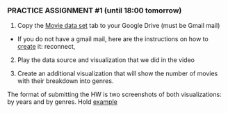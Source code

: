 ### PRACTICE ASSIGNMENT #1 (until 18:00 tomorrow)


1. Copy the [Movie data set](https://i.goit.global/Movie_data_set) tab to your Google Drive (must be Gmail mail)
* If you do not have a gmail mail, here are the instructions on how to [create](https://support.google.com/mail/answer/56256?hl=uk) it:
reconnect,

2. Play the data source and visualization that we did in the video

3. Create an additional visualization that will show the number of movies with their breakdown into genres.

The format of submitting the HW is two screenshots of both visualizations: by years and by genres. Hold [example](https://materials.goit.global/ua/da/example1.png)